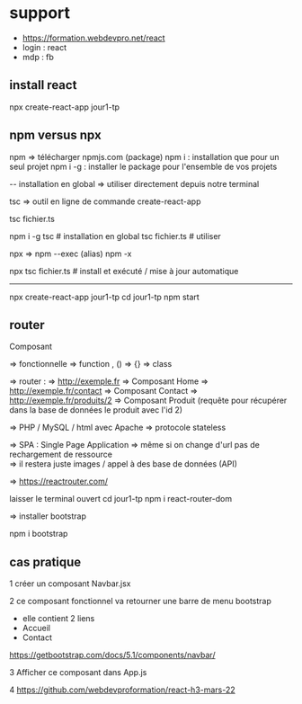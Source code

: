 # support 

- https://formation.webdevpro.net/react
- login : react
- mdp : fb

## install react 

npx create-react-app jour1-tp

## npm versus npx 

npm => télécharger npmjs.com (package)
npm i : installation que pour un seul projet 
npm i -g : installer le package pour l'ensemble de vos projets 

-- installation en global => utiliser directement depuis notre terminal 

tsc => outil en ligne de commande 
create-react-app

tsc fichier.ts 

npm i -g tsc # installation en global
tsc fichier.ts # utiliser 

npx => npm --exec (alias) npm -x

npx tsc fichier.ts # install et exécuté / mise à jour automatique 

----

npx create-react-app jour1-tp
cd jour1-tp
npm start

## router

Composant 

=> fonctionnelle => function , () => {}
=> class 

=> router : 
=> http://exemple.fr => Composant Home
=> http://exemple.fr/contact => Composant Contact
=> http://exemple.fr/produits/2 => Composant Produit (requête pour récupérer dans la base de données le produit avec l'id 2)

=> PHP / MySQL / html avec Apache => protocole stateless 

=> SPA : Single Page Application 
=> même si on change d'url pas de rechargement de ressource  
=> il restera juste images / appel à des base de données (API)

=> https://reactrouter.com/

laisser le terminal ouvert
cd jour1-tp
npm i react-router-dom

=> installer bootstrap

npm i bootstrap 

## cas pratique 

1 créer un composant Navbar.jsx 

2 ce composant fonctionnel va retourner une barre de menu bootstrap 
- elle contient 2 liens 
- Accueil
- Contact

https://getbootstrap.com/docs/5.1/components/navbar/

3 Afficher ce composant dans App.js 

4 https://github.com/webdevproformation/react-h3-mars-22